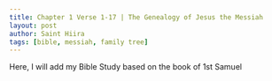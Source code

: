 ```yaml
---
title: Chapter 1 Verse 1-17 | The Genealogy of Jesus the Messiah
layout: post
author: Saint Hiira
tags: [bible, messiah, family tree]
---
```


Here, I will add my Bible Study based on the book of 1st Samuel